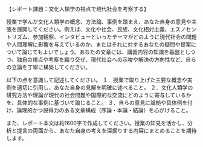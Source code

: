 【レポート課題：文化人類学の視点で現代社会を考察する】

授業で学んだ文化人類学の概念、方法論、事例を踏まえ、あなた自身の意見や主張を展開してください。例えば、文化や社会、民族、文化相対主義、エスノセントリズム、参加観察、インタビューといったテーマがどのように現代社会の問題や人間理解に影響を与えているのか、またはそれに対するあなたの疑問や提案について論じてもよいでしょう。あなたの文章には、講義内容の知識を基盤としつつ、独自の視点や考察を織り交ぜ、現代社会への示唆や解決の方向性など、自らの立論を丁寧に構築してください。

以下の点を意識して記述してください。
１．授業で取り上げた主要な概念や実例を適切に引用し、あなた自身の見解を明確に述べること。
２．文化人類学の研究方法や理論が現代の社会問題や国際的な交流にどのように寄与しているかを、具体的な事例に基づいて論じること。
３．自らの意見に論拠や具体例を付け、論理的かつ説得力のある文章構成（序論・本論・結論）を心がけること。

また、レポート本文は約1600字で作成してください。授業の知見を活かし、分析と提言の両面から、あなた自身の考えを深掘りする内容にまとめることを期待します。